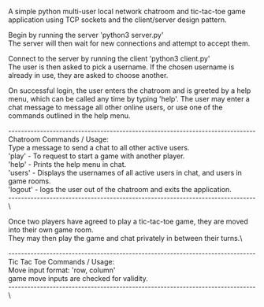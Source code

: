 A simple python multi-user local network chatroom and tic-tac-toe game application using TCP sockets and the client/server design pattern.

Begin by running the server 'python3 server.py'\
The server will then wait for new connections and attempt to accept them.

Connect to the server by running the client 'python3 client.py'\
The user is then asked to pick a username. If the chosen username is already in use, they are asked to choose another. 

On successful login, the user enters the chatroom and is greeted by a help menu, which can be called any time by typing 'help'.
The user may enter a chat message to message all other online users, or use one of the commands outlined in the help menu.

------------------------------------------------------------------------------\
Chatroom Commands / Usage:\
Type a message to send a chat to all other active users.\
'play' - To request to start a game with another player.\
'help' - Prints the help menu in chat.\
'users' - Displays the usernames of all active users in chat, and users in game rooms.\
'logout' - logs the user out of the chatroom and exits the application.\
------------------------------------------------------------------------------\

Once two players have agreed to play a tic-tac-toe game, they are moved into their own game room.\
They may then play the game and chat privately in between their turns.\

------------------------------------------------------------------------------\
Tic Tac Toe Commands / Usage:\
Move input format: 'row, column'\
game move inputs are checked for validity.\
------------------------------------------------------------------------------\

